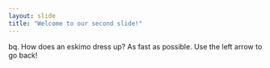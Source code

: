 ```yaml
---
layout: slide
title: "Welcome to our second slide!"
---
```

bq. How does an eskimo dress up? As fast as possible.
Use the left arrow to go back!
